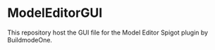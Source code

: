 # ModelEditorGUI
This repository host the GUI file for the Model Editor Spigot plugin by BuildmodeOne.
